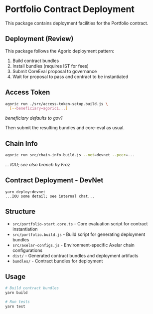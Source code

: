 # Portfolio Contract Deployment

This package contains deployment facilities for the Portfolio contract.

## Deployment (Review)

This package follows the Agoric deployment pattern:
1. Build contract bundles
2. Install bundles (requires IST for fees)
3. Submit CoreEval proposal to governance
4. Wait for proposal to pass and contract to be instantiated

## Access Token

```sh
agoric run ./src/access-token-setup.build.js \
  [--beneficiary=agoric1...]
```

_beneficiary defaults to gov1_

Then submit the resulting bundles and core-eval as usual.

## Chain Info

```sh
agoric run src/chain-info.build.js --net=devnet --peer=...
```

_... IOU; see also branch by Fraz_

## Contract Deployment - DevNet

```
yarn deploy:devnet
...IOU some detail; see internal chat...
```

## Structure

- `src/portfolio-start.core.ts` - Core evaluation script for contract instantiation
- `src/portfolio.build.js` - Build script for generating deployment bundles
- `src/axelar-configs.js` - Environment-specific Axelar chain configurations
- `dist/` - Generated contract bundles and deployment artifacts
- `bundles/` - Contract bundles for deployment

## Usage

```bash
# Build contract bundles
yarn build

# Run tests
yarn test
```
